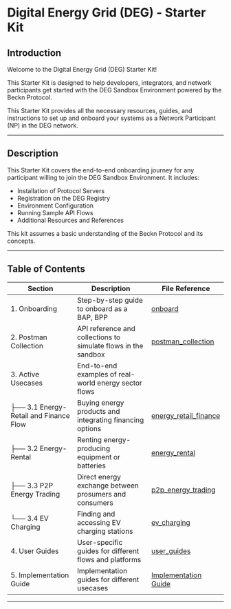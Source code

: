 # Digital Energy Grid (DEG) - Starter Kit

## Introduction

Welcome to the Digital Energy Grid (DEG) Starter Kit!

This Starter Kit is designed to help developers, integrators, and network participants get started with the DEG Sandbox Environment powered by the Beckn Protocol.

This Starter Kit provides all the necessary resources, guides, and instructions to set up and onboard your systems as a Network Participant (NP) in the DEG network.

---

## Description

This Starter Kit covers the end-to-end onboarding journey for any participant willing to join the DEG Sandbox Environment. It includes:

- Installation of Protocol Servers
- Registration on the DEG Registry
- Environment Configuration
- Running Sample API Flows
- Additional Resources and References

This kit assumes a basic understanding of the Beckn Protocol and its concepts.

---

## Table of Contents

| Section                                | Description                                                    | File Reference                                                              |
| -------------------------------------- | -------------------------------------------------------------- | --------------------------------------------------------------------------- |
| 1. Onboarding                          | Step-by-step guide to onboard as a BAP, BPP                    | [onboard](./STARTER_KIT/onboard.md)                                         |
| 2. Postman Collection                  | API reference and collections to simulate flows in the sandbox | [postman_collection](./STARTER_KIT/DEG_Starter_Kit.postman_collection.json) |
| 3. Active Usecases                     | End-to-end examples of real-world energy sector flows          |
| ├── 3.1 Energy-Retail and Finance Flow | Buying energy products and integrating financing options       | [energy_retail_finance](./STARTER_KIT/deg_retail_usecase.md)                |
| ├── 3.2 Energy-Rental                  | Renting energy-producing equipment or batteries                | [energy_rental](./STARTER_KIT/deg_rental_usecase.md)                        |
| ├── 3.3 P2P Energy Trading             | Direct energy exchange between prosumers and consumers         | [p2p_energy_trading](./STARTER_KIT/deg_p2p_trading_usecase.md)              |
| └── 3.4 EV Charging                    | Finding and accessing EV charging stations                     | [ev_charging](./STARTER_KIT/deg_ev_charging_usecase.md)                     |
| 4. User Guides                         | User-specific guides for different flows and platforms         | [user_guides](./STARTER_KIT/user_guide.md)                                  |
| 5. Implementation Guide                | Implementation guides for different usecases                   | [Implementation Guide](./STARTER_KIT/generic_implementation_guide.md)       |

---
